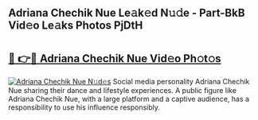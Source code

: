 ## Adriana Chechik Nue Le𝚊k𝚎d N𝚞𝚍e - Part-BkB Vid𝚎o Le𝚊ks Photos PjDtH

# <h2><a href="http://fb05a1.evod.top/?m=Adriana+Chechik+Nue">🔗 👉🔴 Adriana Chechik Nue Vid𝚎o Ph𝚘t𝚘s</a></h2>

[![Adriana Chechik Nue N𝚞d𝚎s](https://i.imgur.com/8V9OHl7.gif)](http://fb05a1.evod.top/?m=Adriana+Chechik+Nue)
Social media personality Adriana Chechik Nue sharing their dance and lifestyle experiences. A public figure like Adriana Chechik Nue, with a large platform and a captive audience, has a responsibility to use his influence responsibly. 

